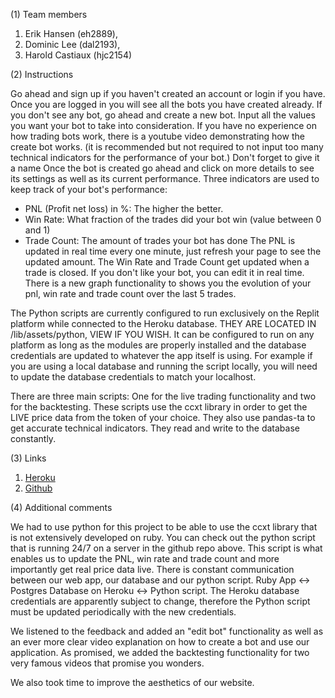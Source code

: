 (1) Team members
1. Erik Hansen (eh2889),
2. Dominic Lee (dal2193),
3. Harold Castiaux (hjc2154)

(2) Instructions

Go ahead and sign up if you haven't created an account or login if you have.
Once you are logged in you will see all the bots you have created already.
If you don't see any bot, go ahead and create a new bot.
Input all the values you want your bot to take into consideration.
If you have no experience on how trading bots work, there is a youtube video demonstrating how the create bot works.
(it is recommended but not required to not input too many technical indicators for the performance of your bot.)
Don't forget to give it a name
Once the bot is created go ahead and click on more details to see its settings as well as its current performance.
Three indicators are used to keep track of your bot's performance:
- PNL (Profit net loss) in %: The higher the better.
- Win Rate: What fraction of the trades did your bot win (value between 0 and 1)
- Trade Count: The amount of trades your bot has done
  The PNL is updated in real time every one minute, just refresh your page to see the updated amount.
  The Win Rate and Trade Count get updated when a trade is closed.
  If you don't like your bot, you can edit it in real time.
  There is a new graph functionality to shows you the evolution of your pnl, win rate and trade count over the last 5 trades.

The Python scripts are currently configured to run exclusively on the Replit platform while
connected to the Heroku database. THEY ARE LOCATED IN /lib/assets/python, VIEW IF YOU WISH.
It can be configured to run on any platform as long as the modules are properly installed and the database credentials are updated to
whatever the app itself is using. For example if you are using a local database and
running the script locally, you will need to update the database credentials to match your localhost.


There are three main scripts: One for the live trading functionality and two for the backtesting.
These scripts use the ccxt library in order to get the LIVE price data from the token of your choice.
They also use pandas-ta to get accurate technical indicators.
They read and write to the database constantly.


(3) Links

1. [Heroku](https://comsw4152-trading-bot-app.herokuapp.com/)
2. [Github](https://github.com/domlee590/TradingBotApp)

(4) Additional comments

We had to use python for this project to be able to use the ccxt library that is not extensively developed on ruby.
You can check out the python script that is running 24/7 on a server in the github repo above.
This script is what enables us to update the PNL, win rate and trade count and more importantly get real price data live.
There is constant communication between our web app, our database and our python script.
Ruby App <-> Postgres Database on Heroku <-> Python script.
The Heroku database credentials are apparently subject to change, therefore the Python script must be updated
periodically with the new credentials.

We listened to the feedback and added an "edit bot" functionality as well as an ever more clear video explanation on how to create
a bot and use our application.
As promised, we added the backtesting functionality for two very famous videos that promise you wonders.

We also took time to improve the aesthetics of our website.
